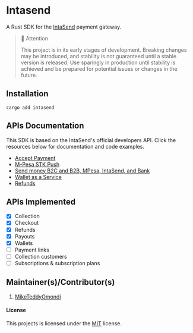 # Intasend 

A Rust SDK for the [IntaSend](https://intasend.com) payment gateway.

> 📌 Attention 
>
> This project is in its early stages of development. Breaking changes may be introduced, and stability is not guaranteed until a stable version is released. Use sparingly in production until stability is achieved and be prepared for potential issues or changes in the future.

## Installation

```shell
cargo add intasend
```

## APIs Documentation

This SDK is based on the IntaSend's official developers API. Click the resources below for documentation and code examples.

- [Accept Payment](https://developers.intasend.com/docs/checkout-links)
- [M-Pesa STK Push](https://developers.intasend.com/docs/m-pesa-stk-push)
- [Send money B2C and B2B, MPesa, IntaSend, and Bank](https://developers.intasend.com/docs/send-money)
- [Wallet as a Service](https://developers.intasend.com/docs/wallets)
- [Refunds](https://developers.intasend.com/docs/creating-refunds)

## APIs Implemented

- [x] Collection
- [x] Checkout
- [x] Refunds
- [x] Payouts
- [x] Wallets 
- [ ] Payment links
- [ ] Collection customers
- [ ] Subscriptions & subscription plans

## Maintainer(s)/Contributor(s)

1. [MikeTeddyOmondi](https://github.com/MikeTeddyOmondi)

#### License

This projects is licensed under the [MIT](./LICENSE.md) license.